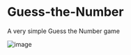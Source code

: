 # Guess-the-Number
A very simple Guess the Number game

![image](https://github.com/notrepulsive/Guess-the-Number/assets/146888966/0af93e1b-4163-4512-8ba9-5e17ae8a7752)
